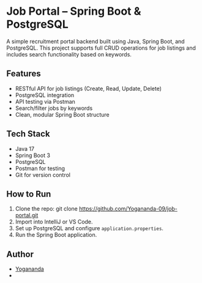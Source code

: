 # Job Portal – Spring Boot & PostgreSQL

A simple recruitment portal backend built using Java, Spring Boot, and PostgreSQL. This project supports full CRUD operations for job listings and includes search functionality based on keywords.

## Features
- RESTful API for job listings (Create, Read, Update, Delete)
- PostgreSQL integration
- API testing via Postman
- Search/filter jobs by keywords
- Clean, modular Spring Boot structure

## Tech Stack
- Java 17
- Spring Boot 3
- PostgreSQL
- Postman for testing
- Git for version control

## How to Run
1. Clone the repo: git clone https://github.com/Yogananda-09/job-portal.git
2. Import into IntelliJ or VS Code.
3. Set up PostgreSQL and configure `application.properties`.
4. Run the Spring Boot application.

## Author
- [Yogananda](https://github.com/Yogananda-09)
-

